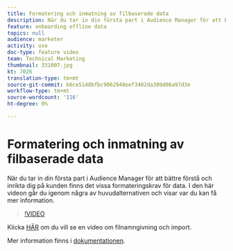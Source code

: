 ```yaml
---
title: Formatering och inmatning av filbaserade data
description: När du tar in din första part i Audience Manager för att bättre förstå och inrikta dig på kunden finns det vissa formateringskrav för data. I den här videon går du igenom några av huvudalternativen och visar var du kan få mer information.
feature: onboarding offline data
topics: null
audience: marketer
activity: use
doc-type: feature video
team: Technical Marketing
thumbnail: 331007.jpg
kt: 7026
translation-type: tm+mt
source-git-commit: b6ce5148bfbc9062948eef3402da309d06a97d3e
workflow-type: tm+mt
source-wordcount: '116'
ht-degree: 0%

---
```



# Formatering och inmatning av filbaserade data

När du tar in din första part i Audience Manager för att bättre förstå och inrikta dig på kunden finns det vissa formateringskrav för data. I den här videon går du igenom några av huvudalternativen och visar var du kan få mer information.

>[!VIDEO](https://video.tv.adobe.com/v/331007/?quality=12&learn=on)

Klicka [HÄR](steps-for-ingesting-file-based-data.md) om du vill se en video om filnamngivning och import.

Mer information finns i [dokumentationen](https://experienceleague.adobe.com/docs/audience-manager/user-guide/implementation-integration-guides/sending-audience-data/batch-data-transfer-process/inbound-file-contents.html?).
